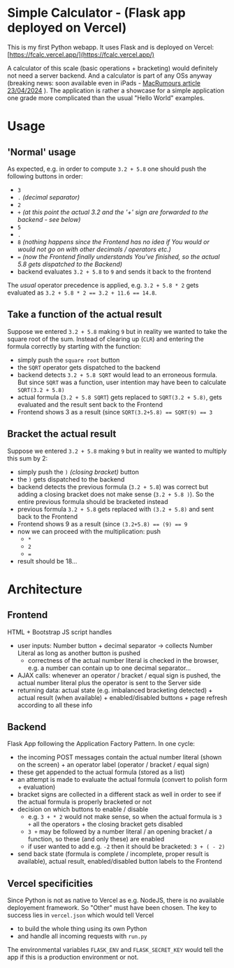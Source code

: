 # Simple Calculator - (Flask app deployed on Vercel)
This is my first Python webapp. It uses Flask and is deployed on Vercel: [https://fcalc.vercel.app/](https://fcalc.vercel.app/)

A calculator of this scale (basic operations + bracketing) would definitely not need a server backend. And a calculator is part of any OSs anyway (breaking news: soon available even in iPads - [MacRumours article 23/04/2024](https://www.macrumors.com/2024/04/23/calculator-app-for-ipad-rumor/) ). The application is rather a showcase for a simple application one grade more complicated than the usual "Hello World" examples.

# Usage
## 'Normal' usage
As expected, e.g. in order to compute `3.2 + 5.8` one should push the following buttons in order:
* `3`
* `.` _(decimal separator)_
* `2`
* `+` _(at this point the actual 3.2 and the '+' sign are forwarded to the backend - see below)_
* `5`
* `.`
* `8` _(nothing happens since the Frontend has no idea if You would or would not go on with other decimals / operators etc.)_
* `=` _(now the Frontend finally understands You've finished, so the actual 5.8 gets dispatched to the Backend)_
* backend evaluates `3.2 + 5.8` to `9` and sends it back to the frontend

The _usual_ operator precedence is applied, e.g. `3.2 + 5.8 * 2` gets evaluated as `3.2 + 5.8 * 2 == 3.2 + 11.6 == 14.8`.

## Take a function of the actual result
Suppose we entered `3.2 + 5.8` making `9` but in reality we wanted to take the square root of the sum. Instead of clearing up (`CLR`) and entering the formula correctly by starting with the function:
* simply push the `square root` button
* the `SQRT` operator gets dispatched to the backend
* backend detects `3.2 + 5.8 SQRT` would lead to an erroneous formula. But since `SQRT` was a function, user intention may have been to calculate `SQRT(3.2 + 5.8)`
* actual formula (`3.2 + 5.8 SQRT`) gets replaced to `SQRT(3.2 + 5.8)`, gets evaluated and the result sent back to the Frontend
* Frontend shows 3 as a result (since `SQRT(3.2+5.8) == SQRT(9) == 3`

## Bracket the actual result
Suppose we entered `3.2 + 5.8` making `9` but in reality we wanted to multiply this sum by 2:
* simply push the `)` _(closing bracket)_ button
* the `)` gets dispatched to the backend
* backend detects the previous formula (`3.2 + 5.8`) was correct but adding a closing bracket does not make sense (`3.2 + 5.8 )`). So the entire previous formula should be bracketed instead
* previous formula `3.2 + 5.8` gets replaced with `(3.2 + 5.8)` and sent back to the Frontend
* Frontend shows 9 as a result (since `(3.2+5.8) == (9) == 9`
* now we can proceed with the multiplication: push
  * `*`
  * `2`
  * `=`
* result should be 18...

# Architecture
## Frontend
HTML + Bootstrap
JS script handles 
* user inputs: Number button + decimal separator -> collects Number Literal as long as another button is pushed
  * correctness of the actual number literal is checked in the browser, e.g. a number can contain up to one decimal separator...
* AJAX calls: whenever an operator / bracket / equal sign is pushed, the actual number literal plus the operator is sent to the Server side
* returning data: actual state (e.g. imbalanced bracketing detected) + actual result (when available) + enabled/disabled buttons + page refresh according to all these info

## Backend
Flask App following the Application Factory Pattern.
In one cycle:
* the incoming POST messages contain the actual number literal (shown on the screen) + an operator label (operator / bracket / equal sign)
* these get appended to the actual formula (stored as a list)
* an attempt is made to evaluate the actual formula (convert to polish form + evaluation)
* bracket signs are collected in a different stack as well in order to see if the actual formula is properly bracketed or not
* decision on which buttons to enable / disable
  * e.g. `3 + * 2` would not make sense, so when the actual formula is `3 +` all the operators  + the closing bracket gets disabled
  * `3 +` may be followed by a number literal / an opening bracket / a function, so these (and only these) are enabled
  * if user wanted to add e.g. `-2` then it should be bracketed: `3 + ( - 2)`
* send back state (formula is complete / incomplete, proper result is available), actual result, enabled/disabled button labels to the Frontend

## Vercel specificities
Since Python is not as native to Vercel as e.g. NodeJS, there is no available deployement framework. So "Other" must have been chosen.
The key to success lies in `vercel.json` which would tell Vercel
* to build the whole thing using its own Python
* and handle all incoming requests with `run.py`

The environmental variables `FLASK_ENV` and `FLASK_SECRET_KEY` would tell the app if this is a production environment or not.
